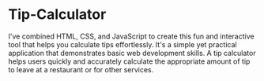 # Tip-Calculator
I've combined HTML, CSS, and JavaScript to create this fun and interactive tool that helps you calculate tips effortlessly. 
It's a simple yet practical application that demonstrates basic web development skills. 
A tip calculator helps users quickly and accurately calculate the appropriate amount of tip to leave at a restaurant or for other services.
